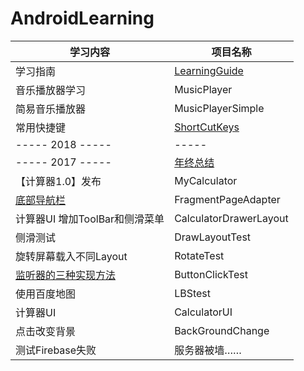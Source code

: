 # AndroidLearning
 
 学习内容 | 项目名称
 -------- | -----------
 学习指南 | [LearningGuide](https://github.com/HBU/AndroidLearning/tree/master/LearningGuide)
 音乐播放器学习 | MusicPlayer
 简易音乐播放器 | MusicPlayerSimple
 常用快捷键 | [ShortCutKeys](https://github.com/HBU/AndroidLearning/blob/master/ShortCutKeys.md)
 ----- 2018 ----- | -----
 ----- 2017 ----- | [年终总结](https://github.com/HBU/AndroidLearning/blob/master/MyCalculator/ReadMe.md)
 【计算器1.0】发布 | MyCalculator
[底部导航栏](https://github.com/paranoia0618/FragmentPageAdapter) | FragmentPageAdapter
 计算器UI 增加ToolBar和侧滑菜单 | CalculatorDrawerLayout
 侧滑测试 | DrawLayoutTest
 旋转屏幕载入不同Layout | RotateTest
 [监听器的三种实现方法](https://www.cnblogs.com/releasing/p/5236806.html) | ButtonClickTest
 使用百度地图 |  LBStest
 计算器UI |  CalculatorUI
 点击改变背景 |  BackGroundChange
 测试Firebase失败 | 服务器被墙……
